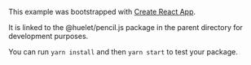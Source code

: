 This example was bootstrapped with [Create React App](https://github.com/facebook/create-react-app).

It is linked to the @huelet/pencil.js package in the parent directory for development purposes.

You can run `yarn install` and then `yarn start` to test your package.

